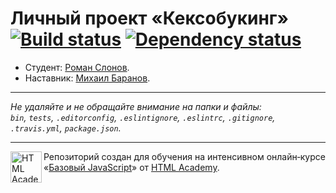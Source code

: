 # Личный проект «Кексобукинг» [![Build status][travis-image]][travis-url] [![Dependency status][dependency-image]][dependency-url]

* Студент: [Роман Слонов](https://up.htmlacademy.ru/javascript/8/user/40833).
* Наставник: [Михаил Баранов](https://htmlacademy.ru/profile/id14760).

---

_Не удаляйте и не обращайте внимание на папки и файлы:_<br>
_`bin`, `tests`, `.editorconfig`, `.eslintignore`, `.eslintrc`, `.gitignore`, `.travis.yml`, `package.json`._

---

<a href="https://htmlacademy.ru/intensive/javascript"><img align="left" width="50" height="50" title="HTML Academy" src="https://up.htmlacademy.ru/static/img/intensive/javascript/logo-for-github.svg"></a>

Репозиторий создан для обучения на интенсивном онлайн‑курсе «[Базовый JavaScript](https://htmlacademy.ru/intensive/javascript)» от [HTML Academy](https://htmlacademy.ru).

[travis-image]: https://travis-ci.org/htmlacademy-javascript/40833-keksobooking.svg?branch=master
[travis-url]: https://travis-ci.org/htmlacademy-javascript/40833-keksobooking
[dependency-image]: https://david-dm.org/htmlacademy-javascript/40833-keksobooking.svg?style=flat-square
[dependency-url]: https://david-dm.org/htmlacademy-javascript/40833-keksobooking
